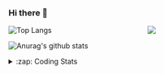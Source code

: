 ### Hi there 👋

<!--
**tao8687/tao8687** is a ✨ _special_ ✨ repository because its `README.md` (this file) appears on your GitHub profile.

Here are some ideas to get you started:

- 🔭 I’m currently working on ...
- 🌱 I’m currently learning ...
- 👯 I’m looking to collaborate on ...
- 🤔 I’m looking for help with ...
- 💬 Ask me about ...
- 📫 How to reach me: ...
- 😄 Pronouns: ...
- ⚡ Fun fact: ...
-->

<img align='right' src="https://media.giphy.com/media/M9gbBd9nbDrOTu1Mqx/giphy.gif" width="230">

![Top Langs](https://github-readme-stats.vercel.app/api/top-langs/?username=tao8687&layout=compact&title_color=23238E&text_color=A67D3D)

![Anurag's github stats](https://github-readme-stats.vercel.app/api?username=tao8687&show_icons=true&&text_color=A67D3D&title_color=23238E&show_icons=false&count_private=true&hide=stars)

<details>
  <summary>:zap: Coding Stats</summary>
  <b>
<!--START_SECTION:waka-->
![Profile Views](http://img.shields.io/badge/Profile%20Views-3-blue)

**🐱 My Github Data** 

> 🏆 27 Contributions in the Year 2021
 > 
> 📦 683.0 kB Used in Github's Storage 
 > 
> 🚫 Not Opted to Hire
 > 
> 📜 39 Public Repositories 
 > 
> 🔑 18 Private Repositories  
 > 
**I'm an Early 🐤** 

```text
🌞 Morning    84 commits     ████████░░░░░░░░░░░░░░░░░   34.29% 
🌆 Daytime    73 commits     ███████░░░░░░░░░░░░░░░░░░   29.8% 
🌃 Evening    77 commits     ███████░░░░░░░░░░░░░░░░░░   31.43% 
🌙 Night      11 commits     █░░░░░░░░░░░░░░░░░░░░░░░░   4.49%

```
📅 **I'm Most Productive on Wednesday** 

```text
Monday       33 commits     ███░░░░░░░░░░░░░░░░░░░░░░   13.47% 
Tuesday      22 commits     ██░░░░░░░░░░░░░░░░░░░░░░░   8.98% 
Wednesday    69 commits     ███████░░░░░░░░░░░░░░░░░░   28.16% 
Thursday     29 commits     ███░░░░░░░░░░░░░░░░░░░░░░   11.84% 
Friday       46 commits     ████░░░░░░░░░░░░░░░░░░░░░   18.78% 
Saturday     25 commits     ██░░░░░░░░░░░░░░░░░░░░░░░   10.2% 
Sunday       21 commits     ██░░░░░░░░░░░░░░░░░░░░░░░   8.57%

```


📊 **This Week I Spent My Time On** 

```text
⌚︎ Time Zone: Asia/Shanghai

💬 Programming Languages: 
C                        7 hrs 35 mins       ██████████████░░░░░░░░░░░   55.85% 
Other                    1 hr 57 mins        ███░░░░░░░░░░░░░░░░░░░░░░   14.38% 
C++                      1 hr 49 mins        ███░░░░░░░░░░░░░░░░░░░░░░   13.42% 
Lua                      1 hr 1 min          ██░░░░░░░░░░░░░░░░░░░░░░░   7.6% 
Makefile                 43 mins             █░░░░░░░░░░░░░░░░░░░░░░░░   5.3%

🔥 Editors: 
VS Code                  13 hrs 34 mins      █████████████████████████   100.0%

🐱‍💻 Projects: 
darknet                  10 hrs 1 min        ██████████████████░░░░░░░   73.79% 
racebot                  2 hrs 29 mins       ████░░░░░░░░░░░░░░░░░░░░░   18.37% 
cartographer_ros         36 mins             █░░░░░░░░░░░░░░░░░░░░░░░░   4.49% 
eye_closure              13 mins             ░░░░░░░░░░░░░░░░░░░░░░░░░   1.63% 
platform_stop_detection  10 mins             ░░░░░░░░░░░░░░░░░░░░░░░░░   1.31%

💻 Operating System: 
Linux                    13 hrs 34 mins      █████████████████████████   100.0%

```

**I Mostly Code in C++** 

```text
C++                      9 repos             ██████████░░░░░░░░░░░░░░░   40.91% 
C                        6 repos             ██████░░░░░░░░░░░░░░░░░░░   27.27% 
Python                   3 repos             ███░░░░░░░░░░░░░░░░░░░░░░   13.64% 
Shell                    2 repos             ██░░░░░░░░░░░░░░░░░░░░░░░   9.09% 
Makefile                 1 repo              █░░░░░░░░░░░░░░░░░░░░░░░░   4.55%

```


**Timeline**

![Chart not found](https://raw.githubusercontent.com/tao8687/tao8687/master/charts/bar_graph.png) 


<!--END_SECTION:waka-->
</details>
